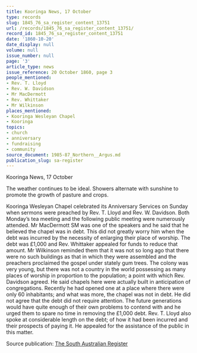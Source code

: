 ```yaml
---
title: Kooringa News, 17 October
type: records
slug: 1845_76_sa_register_content_13751
url: /records/1845_76_sa_register_content_13751/
record_id: 1845_76_sa_register_content_13751
date: '1860-10-20'
date_display: null
volume: null
issue_number: null
page: '3'
article_type: news
issue_reference: 20 October 1860, page 3
people_mentioned:
- Rev. T. Lloyd
- Rev. W. Davidson
- Mr MacDermott
- Rev. Whittaker
- Mr Wilkinson
places_mentioned:
- Kooringa Wesleyan Chapel
- Kooringa
topics:
- church
- anniversary
- fundraising
- community
source_document: 1985-87_Northern__Argus.md
publication_slug: sa-register
---
```


Kooringa News, 17 October

The weather continues to be ideal.  Showers alternate with sunshine to promote the growth of pasture and crops.

Kooringa Wesleyan Chapel celebrated its Anniversary Services on Sunday when sermons were preached by Rev. T. Lloyd and Rev. W. Davidson.  Both Monday’s tea meeting and the following public meeting were numerously attended.  Mr MacDermott SM was one of the speakers and he said that he believed the chapel was in debt.  This did not greatly worry him when the debt was incurred by the necessity of enlarging their place of worship.  The debt was £1,000 and Rev. Whittaker appealed for funds to reduce that amount.  Mr Wilkinson reminded them that it was not so long ago that there were no such buildings as that in which they were assembled and the preachers proclaimed the gospel under stately gum trees.  The colony was very young, but there was not a country in the world possessing as many places of worship in proportion to the population; a point with which Rev. Davidson agreed.  He said chapels here were actually built in anticipation of congregations. Recently he had opened one at a place where there were only 60 inhabitants; and what was more, the chapel was not in debt.  He did not agree that the debt did not require attention.  The future generations would have quite enough of their own problems to contend with and he urged them to spare no time in removing the £1,000 debt.  Rev. T. Lloyd also spoke at considerable length on the debt; of how it had been incurred and their prospects of paying it.  He appealed for the assistance of the public in this matter.

Source publication: [The South Australian Register](/publications/sa-register/)

